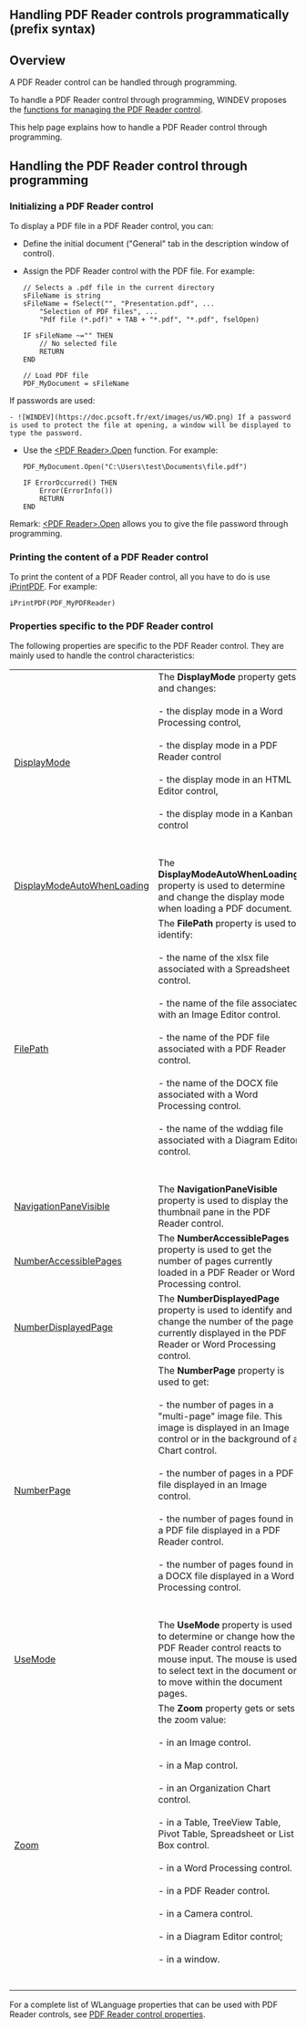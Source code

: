 


## Handling PDF Reader controls programmatically (prefix syntax)
			



<a name="NOTE1"></a>
<a name="NOTE1_1"></a>


## Overview
<a name="overview_ELTTEXTE000075"></a>
A PDF Reader control can be handled through programming. 

To handle a PDF Reader control through programming, WINDEV proposes the [functions for managing the PDF Reader control](../WDLang1/1000023877.md). 

This help page explains how to handle a PDF Reader control through programming. 



<a name="NOTE2"></a>
<a name="NOTE2_1"></a>


## Handling the PDF Reader control through programming
<a name="handling_the_pdf_reader_control_through_programming_ELTTEXTE000119"></a>


### Initializing a PDF Reader control
<a name="initializing_pdf_reader_control_ELTPARAGRAPHE000142"></a>

To display a PDF file in a PDF Reader control, you can: 

- Define the initial document ("General" tab in the description window of control). 

- Assign the PDF Reader control with the PDF file. For example: 
	
	```wl
	// Selects a .pdf file in the current directory
	sFileName is string
	sFileName = fSelect("", "Presentation.pdf", ...
		"Selection of PDF files", ...
		"Pdf file (*.pdf)" + TAB + "*.pdf", "*.pdf", fselOpen)
	
	IF sFileName ~="" THEN
		// No selected file
		RETURN
	END
	
	// Load PDF file
	PDF_MyDocument = sFileName
	```
 If passwords are used: 

	- ![WINDEV](https://doc.pcsoft.fr/ext/images/us/WD.png) If a password is used to protect the file at opening, a window will be displayed to type the password. 







- Use the [&lt;PDF Reader&gt;.Open](../WDLang1/1000023776.md) function. For example: 
	
	```wl
	PDF_MyDocument.Open("C:\Users\test\Documents\file.pdf")
	
	IF ErrorOccurred() THEN
		Error(ErrorInfo())
		RETURN
	END
	```
 Remark: [&lt;PDF Reader&gt;.Open](../WDLang1/1000023776.md) allows you to give the file password through programming.



<a name="NOTE2_2"></a>


### Printing the content of a PDF Reader control
<a name="printing_the_content_pdf_reader_control_ELTPARAGRAPHE000185"></a>

To print the content of a PDF Reader control, all you have to do is use [iPrintPDF](../WDLang5/1000020519.md). For example: 

```wl
iPrintPDF(PDF_MyPDFReader)
```

<a name="NOTE2_3"></a>


### Properties specific to the PDF Reader control
<a name="properties_specific_the_pdf_reader_control_ELTPARAGRAPHE000200"></a>The following properties are specific to the PDF Reader control. They are mainly used to handle the control characteristics: 



|   |   |
| --- | --- |
| [DisplayMode](../Proprietes/1000023378.md) | The **DisplayMode** property gets and changes: <br><br>- the display mode in a Word Processing control, <br><br>- the display mode in a PDF Reader control<br><br>- the display mode in an HTML Editor control, <br><br>- the display mode in a Kanban control<br><br><br> |
| [DisplayModeAutoWhenLoading](../Proprietes/1000023467.md) | The **DisplayModeAutoWhenLoading** property is used to determine and change the display mode when loading a PDF document. |
| [FilePath](../Proprietes/1000023104.md) | The **FilePath** property is used to identify: <br><br>- the name of the xlsx file associated with a Spreadsheet control.<br><br>- the name of the file associated with an Image Editor control. <br><br>- the name of the PDF file associated with a PDF Reader control. <br><br>- the name of the DOCX file associated with a Word Processing control. <br><br>- the name of the wddiag file associated with a Diagram Editor control. <br><br><br> |
| [NavigationPaneVisible](../Proprietes/1000023437.md) | The **NavigationPaneVisible** property is used to display the thumbnail pane in the PDF Reader control. |
| [NumberAccessiblePages](../Proprietes/1000023477.md) | The **NumberAccessiblePages** property is used to get the number of pages currently loaded in a PDF Reader or Word Processing control. |
| [NumberDisplayedPage](../Proprietes/1000023479.md) | The **NumberDisplayedPage** property is used to identify and change the number of the page currently displayed in the PDF Reader or Word Processing control. |
| [NumberPage](../Proprietes/2510084.md) | The **NumberPage** property is used to get: <br><br>- the number of pages in a "multi-page" image file. This image is displayed in an Image control or in the background of a Chart control.<br><br>- the number of pages in a PDF file displayed in an Image control.<br><br>- the number of pages found in a PDF file displayed in a PDF Reader control.<br><br>- the number of pages found in a DOCX file displayed in a Word Processing control. <br><br><br> |
| [UseMode](../Proprietes/1000023449.md) | The **UseMode** property is used to determine or change how the PDF Reader control reacts to mouse input. The mouse is used to select text in the document or to move within the document pages. |
| [Zoom](../Proprietes/1000017201.md) | The **Zoom** property gets or sets the zoom value: <br><br>- in an Image control.<br><br>- in a Map control. <br><br>- in an Organization Chart control.<br><br>- in a Table, TreeView Table, Pivot Table, Spreadsheet or List Box control. <br><br>- in a Word Processing control. <br><br>- in a PDF Reader control.<br><br>- in a Camera control.<br><br>- in a Diagram Editor control; <br><br>- in a window.<br><br><br> |





For a complete list of WLanguage properties that can be used with PDF Reader controls, see [PDF Reader control properties](../WDChamp/1410087038.md).


